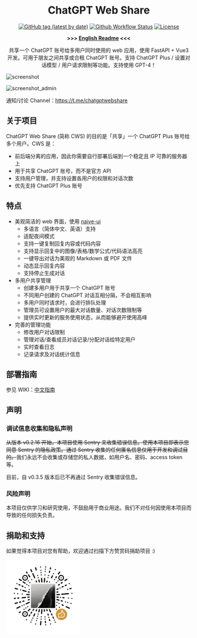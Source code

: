 <h1 align="center">ChatGPT Web Share</h1>

<div align="center">

[![GitHub tag (latest by date)](https://img.shields.io/github/v/tag/moeakwak/chatgpt-web-share?label=container&logo=docker)](https://github.com/moeakwak/chatgpt-web-share/pkgs/container/chatgpt-web-share)
[![Github Workflow Status](https://img.shields.io/github/actions/workflow/status/moeakwak/chatgpt-web-share/docker-image.yml?label=build)](https://github.com/moeakwak/chatgpt-web-share/actions)
[![License](https://img.shields.io/github/license/moeakwak/chatgpt-web-share)](https://github.com/moeakwak/chatgpt-web-share/blob/main/LICENSE)

**>>> [English Readme](README.en.md) <<<**

共享一个 ChatGPT 账号给多用户同时使用的 web 应用，使用 FastAPI + Vue3 开发。可用于朋友之间共享或合租 ChatGPT 账号。支持 ChatGPT Plus / 设置对话模型 / 用户请求限制等功能。支持使用 GPT-4！

</div>

![screenshot](docs/screenshot.jpeg)

![screenshot_admin](docs/screenshot_admin.jpeg)

通知/讨论 Channel：https://t.me/chatgptwebshare

## 关于项目

ChatGPT Web Share (简称 CWS) 的目的是「共享」一个 ChatGPT Plus 账号给多个用户。CWS 是：
- 前后端分离的应用，因此你需要自行部署后端到一个稳定且 IP 可靠的服务器上
- 用于共享 ChatGPT 账号，而不是官方 API
- 支持用户管理，并支持设置各用户的权限和对话次数
- 优先支持 ChatGPT Plus 账号

## 特点

- 美观简洁的 web 界面，使用 [naive-ui](https://www.naiveui.com/)
  - 多语言（简体中文、英语）支持
  - 适配夜间模式
  - 支持一键复制回复内容或代码内容
  - 支持显示回复中的图像/表格/数学公式/代码语法高亮
  - 一键导出对话为美观的 Markdown 或 PDF 文件
  - 动态显示回复内容
  - 支持停止生成对话
- 多用户共享管理
  - 创建多用户用于共享一个 ChatGPT 账号
  - 不同用户创建的 ChatGPT 对话互相分隔，不会相互影响
  - 多用户同时请求时，会进行排队处理
  - 管理员可设置用户的最大对话数量、对话次数限制等
  - 提供实时更新的服务使用状态，从而能够避开使用高峰
- 完善的管理功能
  - 修改用户对话限制
  - 管理对话/查看成员对话记录/分配对话给特定用户
  - 实时查看日志
  - 记录请求及对话统计信息

## 部署指南

参见 WIKI：[中文指南](https://github.com/moeakwak/chatgpt-web-share/wiki/%E4%B8%AD%E6%96%87%E6%8C%87%E5%8D%97)

## 声明

### 调试信息收集和隐私声明

<del>从版本 v0.2.16 开始，本项目使用 Sentry 来收集错误信息。使用本项目即表示您同意 Sentry 的隐私政策。通过 Sentry 收集的任何匿名信息仅用于开发和调试目的。</del>我们永远不会收集或存储您的私人数据，如用户名、密码、access token 等。

目前，自 v0.3.5 版本后已不再通过 Sentry 收集错误信息。

### 风险声明

本项目仅供学习和研究使用，不鼓励用于商业用途。我们不对任何因使用本项目而导致的任何损失负责。

## 捐助和支持

如果觉得本项目对您有帮助，欢迎通过扫描下方赞赏码捐助项目 :)

<img src="docs/donate.png" alt="donate" width="200" height="200" />
